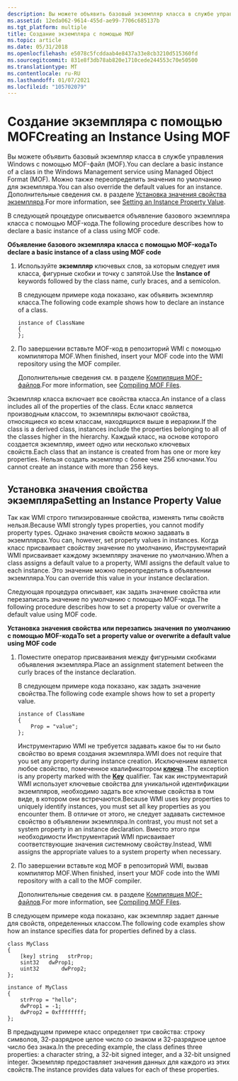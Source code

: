 ```yaml
---
description: Вы можете объявить базовый экземпляр класса в службе управления Windows с помощью MOF-файл (MOF). Можно также переопределить значения по умолчанию для экземпляра. Дополнительные сведения см. в разделе Установка значения свойства экземпляра.
ms.assetid: 12eda062-9614-455d-ae99-7706c685137b
ms.tgt_platform: multiple
title: Создание экземпляра с помощью MOF
ms.topic: article
ms.date: 05/31/2018
ms.openlocfilehash: e5078c5fcddaab4e8437a33e8cb3210d515360fd
ms.sourcegitcommit: 831e8f3db78ab820e1710cede244553c70e50500
ms.translationtype: MT
ms.contentlocale: ru-RU
ms.lasthandoff: 01/07/2021
ms.locfileid: "105702079"
---
```

# <a name="creating-an-instance-using-mof"></a><span data-ttu-id="a3fff-105">Создание экземпляра с помощью MOF</span><span class="sxs-lookup"><span data-stu-id="a3fff-105">Creating an Instance Using MOF</span></span>

<span data-ttu-id="a3fff-106">Вы можете объявить базовый экземпляр класса в службе управления Windows с помощью MOF-файл (MOF).</span><span class="sxs-lookup"><span data-stu-id="a3fff-106">You can declare a basic instance of a class in the Windows Management service using Managed Object Format (MOF).</span></span> <span data-ttu-id="a3fff-107">Можно также переопределить значения по умолчанию для экземпляра.</span><span class="sxs-lookup"><span data-stu-id="a3fff-107">You can also override the default values for an instance.</span></span> <span data-ttu-id="a3fff-108">Дополнительные сведения см. в разделе [Установка значения свойства экземпляра](#setting-an-instance-property-value).</span><span class="sxs-lookup"><span data-stu-id="a3fff-108">For more information, see [Setting an Instance Property Value](#setting-an-instance-property-value).</span></span>

<span data-ttu-id="a3fff-109">В следующей процедуре описывается объявление базового экземпляра класса с помощью MOF-кода.</span><span class="sxs-lookup"><span data-stu-id="a3fff-109">The following procedure describes how to declare a basic instance of a class using MOF code.</span></span>

<span data-ttu-id="a3fff-110">**Объявление базового экземпляра класса с помощью MOF-кода**</span><span class="sxs-lookup"><span data-stu-id="a3fff-110">**To declare a basic instance of a class using MOF code**</span></span>

1.  <span data-ttu-id="a3fff-111">Используйте **экземпляр** ключевых слов, за которым следует имя класса, фигурные скобки и точку с запятой.</span><span class="sxs-lookup"><span data-stu-id="a3fff-111">Use the **Instance of** keywords followed by the class name, curly braces, and a semicolon.</span></span>

    <span data-ttu-id="a3fff-112">В следующем примере кода показано, как объявить экземпляр класса.</span><span class="sxs-lookup"><span data-stu-id="a3fff-112">The following code example shows how to declare an instance of a class.</span></span>

    ```mof
    instance of ClassName
    {
    };
    ```

    

2.  <span data-ttu-id="a3fff-113">По завершении вставьте MOF-код в репозиторий WMI с помощью компилятора MOF.</span><span class="sxs-lookup"><span data-stu-id="a3fff-113">When finished, insert your MOF code into the WMI repository using the MOF compiler.</span></span>

    <span data-ttu-id="a3fff-114">Дополнительные сведения см. в разделе [Компиляция MOF-файлов](compiling-mof-files.md).</span><span class="sxs-lookup"><span data-stu-id="a3fff-114">For more information, see [Compiling MOF Files](compiling-mof-files.md).</span></span>

<span data-ttu-id="a3fff-115">Экземпляр класса включает все свойства класса.</span><span class="sxs-lookup"><span data-stu-id="a3fff-115">An instance of a class includes all of the properties of the class.</span></span> <span data-ttu-id="a3fff-116">Если класс является производным классом, то экземпляры включают свойства, относящиеся ко всем классам, находящихся выше в иерархии.</span><span class="sxs-lookup"><span data-stu-id="a3fff-116">If the class is a derived class, instances include the properties belonging to all of the classes higher in the hierarchy.</span></span> <span data-ttu-id="a3fff-117">Каждый класс, на основе которого создается экземпляр, имеет одно или несколько ключевых свойств.</span><span class="sxs-lookup"><span data-stu-id="a3fff-117">Each class that an instance is created from has one or more key properties.</span></span> <span data-ttu-id="a3fff-118">Нельзя создать экземпляр с более чем 256 ключами.</span><span class="sxs-lookup"><span data-stu-id="a3fff-118">You cannot create an instance with more than 256 keys.</span></span>

## <a name="setting-an-instance-property-value"></a><span data-ttu-id="a3fff-119">Установка значения свойства экземпляра</span><span class="sxs-lookup"><span data-stu-id="a3fff-119">Setting an Instance Property Value</span></span>

<span data-ttu-id="a3fff-120">Так как WMI строго типизированные свойства, изменять типы свойств нельзя.</span><span class="sxs-lookup"><span data-stu-id="a3fff-120">Because WMI strongly types properties, you cannot modify property types.</span></span> <span data-ttu-id="a3fff-121">Однако значения свойств можно задавать в экземплярах.</span><span class="sxs-lookup"><span data-stu-id="a3fff-121">You can, however, set property values in instances.</span></span> <span data-ttu-id="a3fff-122">Когда класс присваивает свойству значение по умолчанию, Инструментарий WMI присваивает каждому экземпляру значение по умолчанию.</span><span class="sxs-lookup"><span data-stu-id="a3fff-122">When a class assigns a default value to a property, WMI assigns the default value to each instance.</span></span> <span data-ttu-id="a3fff-123">Это значение можно переопределить в объявлении экземпляра.</span><span class="sxs-lookup"><span data-stu-id="a3fff-123">You can override this value in your instance declaration.</span></span>

<span data-ttu-id="a3fff-124">Следующая процедура описывает, как задать значение свойства или перезаписать значение по умолчанию с помощью MOF-кода.</span><span class="sxs-lookup"><span data-stu-id="a3fff-124">The following procedure describes how to set a property value or overwrite a default value using MOF code.</span></span>

<span data-ttu-id="a3fff-125">**Установка значения свойства или перезапись значения по умолчанию с помощью MOF-кода**</span><span class="sxs-lookup"><span data-stu-id="a3fff-125">**To set a property value or overwrite a default value using MOF code**</span></span>

1.  <span data-ttu-id="a3fff-126">Поместите оператор присваивания между фигурными скобками объявления экземпляра.</span><span class="sxs-lookup"><span data-stu-id="a3fff-126">Place an assignment statement between the curly braces of the instance declaration.</span></span>

    <span data-ttu-id="a3fff-127">В следующем примере кода показано, как задать значение свойства.</span><span class="sxs-lookup"><span data-stu-id="a3fff-127">The following code example shows how to set a property value.</span></span>

    ``` syntax
    instance of ClassName
    {
        Prop = "value";
    };
    ```

    <span data-ttu-id="a3fff-128">Инструментарию WMI не требуется задавать какое бы то ни было свойство во время создания экземпляра.</span><span class="sxs-lookup"><span data-stu-id="a3fff-128">WMI does not require that you set any property during instance creation.</span></span> <span data-ttu-id="a3fff-129">Исключением является любое свойство, помеченное квалификатором [**ключа**](key-qualifier.md) .</span><span class="sxs-lookup"><span data-stu-id="a3fff-129">The exception is any property marked with the [**Key**](key-qualifier.md) qualifier.</span></span> <span data-ttu-id="a3fff-130">Так как инструментарий WMI использует ключевые свойства для уникальной идентификации экземпляров, необходимо задать все ключевые свойства в том виде, в котором они встречаются.</span><span class="sxs-lookup"><span data-stu-id="a3fff-130">Because WMI uses key properties to uniquely identify instances, you must set all key properties as you encounter them.</span></span> <span data-ttu-id="a3fff-131">В отличие от этого, не следует задавать системное свойство в объявлении экземпляра.</span><span class="sxs-lookup"><span data-stu-id="a3fff-131">In contrast, you must not set a system property in an instance declaration.</span></span> <span data-ttu-id="a3fff-132">Вместо этого при необходимости Инструментарий WMI присваивает соответствующие значения системному свойству.</span><span class="sxs-lookup"><span data-stu-id="a3fff-132">Instead, WMI assigns the appropriate values to a system property when necessary.</span></span>

2.  <span data-ttu-id="a3fff-133">По завершении вставьте код MOF в репозиторий WMI, вызвав компилятор MOF.</span><span class="sxs-lookup"><span data-stu-id="a3fff-133">When finished, insert your MOF code into the WMI repository with a call to the MOF compiler.</span></span>

    <span data-ttu-id="a3fff-134">Дополнительные сведения см. в разделе [Компиляция MOF-файлов](compiling-mof-files.md).</span><span class="sxs-lookup"><span data-stu-id="a3fff-134">For more information, see [Compiling MOF Files](compiling-mof-files.md).</span></span>

<span data-ttu-id="a3fff-135">В следующем примере кода показано, как экземпляр задает данные для свойств, определенных классом.</span><span class="sxs-lookup"><span data-stu-id="a3fff-135">The following code examples show how an instance specifies data for properties defined by a class.</span></span>

``` syntax
class MyClass 
{
    [key] string   strProp;
    sint32   dwProp1;
    uint32       dwProp2;
};

instance of MyClass 
{
    strProp = "hello";
    dwProp1 = -1;
    dwProp2 = 0xffffffff;
};
```

<span data-ttu-id="a3fff-136">В предыдущем примере класс определяет три свойства: строку символов, 32-разрядное целое число со знаком и 32-разрядное целое число без знака.</span><span class="sxs-lookup"><span data-stu-id="a3fff-136">In the preceding example, the class defines three properties: a character string, a 32-bit signed integer, and a 32-bit unsigned integer.</span></span> <span data-ttu-id="a3fff-137">Экземпляр предоставляет значения данных для каждого из этих свойств.</span><span class="sxs-lookup"><span data-stu-id="a3fff-137">The instance provides data values for each of these properties.</span></span>

 

 



